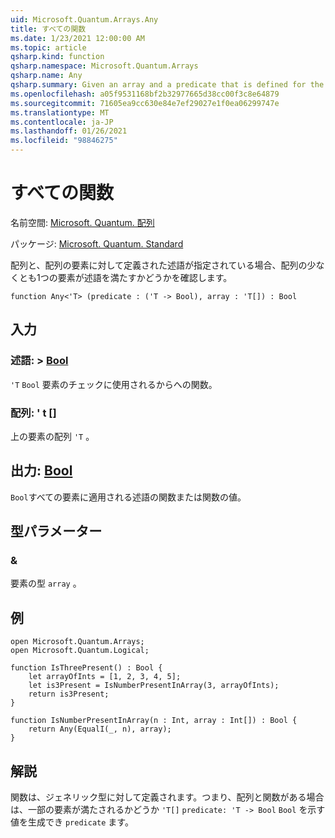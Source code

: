 ```yaml
---
uid: Microsoft.Quantum.Arrays.Any
title: すべての関数
ms.date: 1/23/2021 12:00:00 AM
ms.topic: article
qsharp.kind: function
qsharp.namespace: Microsoft.Quantum.Arrays
qsharp.name: Any
qsharp.summary: Given an array and a predicate that is defined for the elements of the array, checks if at least one element of the array satisfies the predicate.
ms.openlocfilehash: a05f9531168bf2b32977665d38cc00f3c8e64879
ms.sourcegitcommit: 71605ea9cc630e84e7ef29027e1f0ea06299747e
ms.translationtype: MT
ms.contentlocale: ja-JP
ms.lasthandoff: 01/26/2021
ms.locfileid: "98846275"
---
```

# <a name="any-function"></a>すべての関数

名前空間: [Microsoft. Quantum. 配列](xref:Microsoft.Quantum.Arrays)

パッケージ: [Microsoft. Quantum. Standard](https://nuget.org/packages/Microsoft.Quantum.Standard)


配列と、配列の要素に対して定義された述語が指定されている場合、配列の少なくとも1つの要素が述語を満たすかどうかを確認します。

```qsharp
function Any<'T> (predicate : ('T -> Bool), array : 'T[]) : Bool
```


## <a name="input"></a>入力

### <a name="predicate--t---bool"></a>述語: > [Bool](xref:microsoft.quantum.lang-ref.bool)

`'T` `Bool` 要素のチェックに使用されるからへの関数。


### <a name="array--t"></a>配列: ' t []

上の要素の配列 `'T` 。



## <a name="output--bool"></a>出力: [Bool](xref:microsoft.quantum.lang-ref.bool)

`Bool`すべての要素に適用される述語の関数または関数の値。

## <a name="type-parameters"></a>型パラメーター

### <a name="t"></a>&

要素の型 `array` 。

## <a name="example"></a>例

```qsharp
open Microsoft.Quantum.Arrays;
open Microsoft.Quantum.Logical;

function IsThreePresent() : Bool {
    let arrayOfInts = [1, 2, 3, 4, 5];
    let is3Present = IsNumberPresentInArray(3, arrayOfInts);
    return is3Present;
}

function IsNumberPresentInArray(n : Int, array : Int[]) : Bool {
    return Any(EqualI(_, n), array);
}
```

## <a name="remarks"></a>解説

関数は、ジェネリック型に対して定義されます。つまり、配列と関数がある場合は、一部の要素が満たされるかどうか `'T[]` `predicate: 'T -> Bool` `Bool` を示す値を生成でき `predicate` ます。